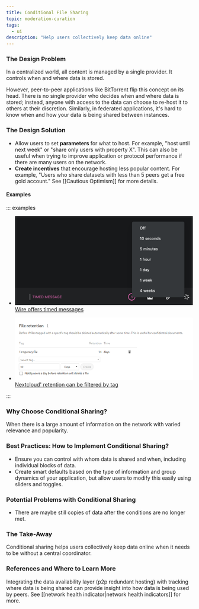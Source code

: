 ```yaml
---
title: Conditional File Sharing
topic: moderation-curation
tags:
  - ui
description: "Help users collectively keep data online"
---
```


### The Design Problem

In a centralized world, all content is managed by a single provider. It controls
when and where data is stored.

However, peer-to-peer applications like BitTorrent flip this concept on its
head. There is no single provider who decides when and where data is stored; instead,
anyone with access to the data can choose to re-host it to others at their
discretion. Similarly, in federated applications, it's hard to know when and
how your data is being shared between instances.

### The Design Solution

- Allow users to set **parameters** for what to host. For example, "host until
  next week" or "share only users with property X". This can also be useful when
  trying to improve application or protocol performance if there are many
  users on the network.
- **Create incentives** that encourage hosting less popular content. For example,
  "Users who share datasets with less than 5 peers get a free gold account." See [[Cautious Optimism]] for more details.

#### Examples

::: examples

- [![Timed messages in Wire](Wire.png) Wire offers timed messages](Wire.png)

- [![Nextcloud retention](nextcloud.png) Nextcloud' retention can be filtered by tag](nextcloud.png)

:::

### Why Choose Conditional Sharing?

When there is a large amount of information on the network with varied relevance and popularity.

### Best Practices: How to Implement Conditional Sharing?

- Ensure you can control with whom data is shared and when, including
  individual blocks of data.
- Create smart defaults based on the type of information and group dynamics of
  your application, but allow users to modify this easily using sliders and
  toggles.

### Potential Problems with Conditional Sharing

- There are maybe still copies of data after the conditions are no longer met.

### The Take-Away

Conditional sharing helps users collectively keep data online when it needs to be without a central coordinator.

### References and Where to Learn More

Integrating the data availability layer (p2p redundant hosting) with tracking where data is being shared can provide insight into how data is being used by peers. See [[network health indicator|network health indicators]] for more.
